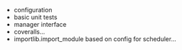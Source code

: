 - configuration
- basic unit tests
- manager interface
- coveralls...
- importlib.import_module based on config for scheduler...
